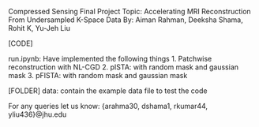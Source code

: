Compressed Sensing Final Project
Topic: Accelerating MRI Reconstruction From Undersampled K-Space Data
By: Aiman Rahman, Deeksha Shama, Rohit K, Yu-Jeh Liu

[CODE]

run.ipynb: Have implemented the following things
    1. Patchwise reconstruction with NL-CGD
    2. pISTA: with random mask and gaussian mask
    3. pFISTA: with random mask and gaussian mask

[FOLDER]
data: contain the example data file to test the code

For any queries let us know: {arahma30, dshama1, rkumar44, yliu436}@jhu.edu

